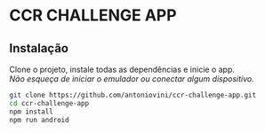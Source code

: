 # CCR CHALLENGE APP

## Instalação

Clone o projeto, instale todas as dependências e inicie o app.<br>
*Não esqueça de iniciar o emulador ou conectar algum dispositivo.*

```sh
git clone https://github.com/antoniovini/ccr-challenge-app.git
cd ccr-challenge-app
npm install
npm run android
```
